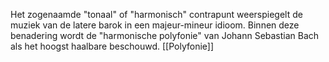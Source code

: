 Het zogenaamde "tonaal" of "harmonisch" contrapunt weerspiegelt de muziek van de latere barok in een majeur-mineur idioom. Binnen deze benadering wordt de "harmonische polyfonie" van Johann Sebastian Bach als het hoogst haalbare beschouwd.
[[Polyfonie]]